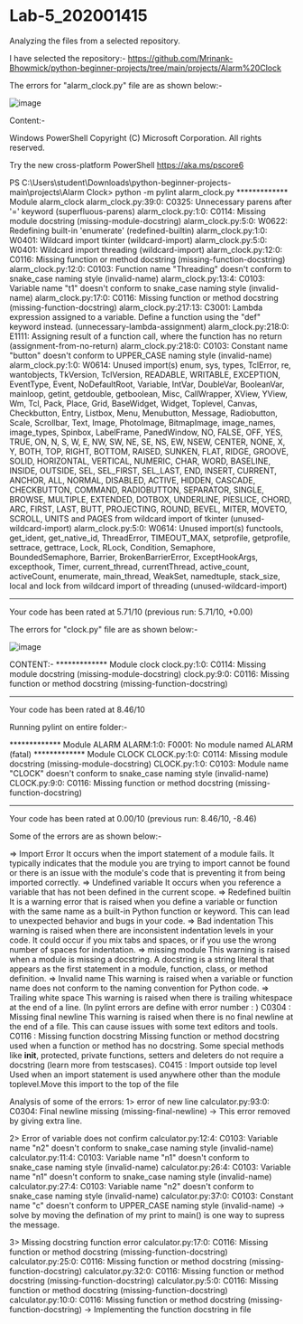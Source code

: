 # Lab-5_202001415
Analyzing the files from a selected repository.

I have selected the repository:- https://github.com/Mrinank-Bhowmick/python-beginner-projects/tree/main/projects/Alarm%20Clock


The errors for "alarm_clock.py" file are as shown below:-

![image](https://user-images.githubusercontent.com/123732408/227476682-30272a66-f141-448d-9bfc-106d32287b88.png)

Content:-

Windows PowerShell
Copyright (C) Microsoft Corporation. All rights reserved.

Try the new cross-platform PowerShell https://aka.ms/pscore6

PS C:\Users\student\Downloads\python-beginner-projects-main\projects\Alarm Clock> python -m pylint alarm_clock.py
************* Module alarm_clock
alarm_clock.py:39:0: C0325: Unnecessary parens after '=' keyword (superfluous-parens)
alarm_clock.py:1:0: C0114: Missing module docstring (missing-module-docstring)
alarm_clock.py:5:0: W0622: Redefining built-in 'enumerate' (redefined-builtin)
alarm_clock.py:1:0: W0401: Wildcard import tkinter (wildcard-import)
alarm_clock.py:5:0: W0401: Wildcard import threading (wildcard-import)
alarm_clock.py:12:0: C0116: Missing function or method docstring (missing-function-docstring)
alarm_clock.py:12:0: C0103: Function name "Threading" doesn't conform to snake_case naming style (invalid-name)
alarm_clock.py:13:4: C0103: Variable name "t1" doesn't conform to snake_case naming style (invalid-name)
alarm_clock.py:17:0: C0116: Missing function or method docstring (missing-function-docstring)
alarm_clock.py:217:13: C3001: Lambda expression assigned to a variable. Define a function using the "def" keyword instead. (unnecessary-lambda-assignment)
alarm_clock.py:218:0: E1111: Assigning result of a function call, where the function has no return (assignment-from-no-return)
alarm_clock.py:218:0: C0103: Constant name "button" doesn't conform to UPPER_CASE naming style (invalid-name)
alarm_clock.py:1:0: W0614: Unused import(s) enum, sys, types, TclError, re, wantobjects, TkVersion, TclVersion, READABLE, WRITABLE, EXCEPTION, EventType, Event, NoDefaultRoot, Variable, IntVar, DoubleVar, BooleanVar, mainloop, getint, getdouble, getboolean, Misc, CallWrapper, XView, YView, Wm, Tcl, Pack, Place, Grid, BaseWidget, Widget, Toplevel, Canvas, Checkbutton, Entry, Listbox, Menu, Menubutton, Message, Radiobutton, Scale, Scrollbar, Text, Image, PhotoImage, BitmapImage, image_names, image_types, Spinbox, LabelFrame, PanedWindow, NO, FALSE, OFF, YES, TRUE, ON, N, S, W, E, NW, SW, NE, SE, NS, EW, NSEW, CENTER, NONE, X, Y, BOTH, TOP, RIGHT, BOTTOM, RAISED, SUNKEN, FLAT, RIDGE, GROOVE, SOLID, HORIZONTAL, VERTICAL, NUMERIC, CHAR, WORD, BASELINE, INSIDE, OUTSIDE, SEL, SEL_FIRST, SEL_LAST, END, INSERT, CURRENT, ANCHOR, ALL, NORMAL, DISABLED, ACTIVE, HIDDEN, CASCADE, CHECKBUTTON, COMMAND, RADIOBUTTON, SEPARATOR, SINGLE, BROWSE, MULTIPLE, EXTENDED, DOTBOX, UNDERLINE, PIESLICE, CHORD, ARC, FIRST, LAST, BUTT, PROJECTING, ROUND, BEVEL, MITER, MOVETO, SCROLL, UNITS and PAGES from wildcard import of tkinter (unused-wildcard-import)
alarm_clock.py:5:0: W0614: Unused import(s) functools, get_ident, get_native_id, ThreadError, TIMEOUT_MAX, setprofile, getprofile, settrace, gettrace, Lock, RLock, Condition, Semaphore, BoundedSemaphore, Barrier, BrokenBarrierError, ExceptHookArgs, excepthook, Timer, current_thread, currentThread, active_count, activeCount, enumerate, main_thread, WeakSet, namedtuple, stack_size, local and lock from wildcard import of threading (unused-wildcard-import)

------------------------------------------------------------------
Your code has been rated at 5.71/10 (previous run: 5.71/10, +0.00)


The errors for "clock.py" file are as shown below:-

![image](https://user-images.githubusercontent.com/123732408/227477390-5a96223d-7687-4891-8fba-1ba38485e0f9.png)

CONTENT:-
************* Module clock
clock.py:1:0: C0114: Missing module docstring (missing-module-docstring)
clock.py:9:0: C0116: Missing function or method docstring (missing-function-docstring)

-----------------------------------
Your code has been rated at 8.46/10

Running pylint on entire folder:-

************* Module ALARM
ALARM:1:0: F0001: No module named ALARM (fatal)
************* Module CLOCK
CLOCK.py:1:0: C0114: Missing module docstring (missing-module-docstring)
CLOCK.py:1:0: C0103: Module name "CLOCK" doesn't conform to snake_case naming style (invalid-name)
CLOCK.py:9:0: C0116: Missing function or method docstring (missing-function-docstring)

------------------------------------------------------------------
Your code has been rated at 0.00/10 (previous run: 8.46/10, -8.46)

Some of the errors are as shown below:-

=> Import Error
It occurs when the import statement of a module fails. It typically indicates that
the module you are trying to import cannot be found or there is an issue with the
module's code that is preventing it from being imported correctly.
=> Undefined variable
It occurs when you reference a variable that has not been defined in the current
scope.
=> Redefined builtin
It is a warning error that is raised when you define a variable or function with the
same name as a built-in Python function or keyword. This can lead to unexpected
behavior and bugs in your code.
=> Bad indentation
This warning is raised when there are inconsistent indentation levels in your
code. It could occur if you mix tabs and spaces, or if you use the wrong number
of spaces for indentation.
=> missing module
This warning is raised when a module is missing a docstring. A docstring is a
string literal that appears as the first statement in a module, function, class, or
method definition.
=> Invalid name
This warning is raised when a variable or function name does not conform to the
naming convention for Python code.
=> Trailing white space
This warning is raised when there is trailing whitespace at the end of a line.
(In pylint errors are define with error number : )
C0304 : Missing final newline
This warning is raised when there is no final newline at the end of a file. This can
cause issues with some text editors and tools.
C0116 : Missing function docstring
Missing function or method docstring used when a function or method has no
docstring. Some special methods like __init__, protected, private functions,
setters and deleters do not require a docstring (learn more from testscases).
C0415 : Import outside top level
Used when an import statement is used anywhere other than the module
toplevel.Move this import to the top of the file  

Analysis of some of the errors:
1> error of new line
   calculator.py:93:0: C0304: Final newline missing (missing-final-newline)
-> This error removed by giving extra line.

2> Error of variable does not confirm
    calculator.py:12:4: C0103: Variable name "n2" doesn't conform to snake_case naming style (invalid-name)
    calculator.py:11:4: C0103: Variable name "n1" doesn't conform to snake_case naming style (invalid-name)
    calculator.py:26:4: C0103: Variable name "n1" doesn't conform to snake_case naming style (invalid-name)
    calculator.py:27:4: C0103: Variable name "n2" doesn't conform to snake_case naming style (invalid-name)
    calculator.py:37:0: C0103: Constant name "c" doesn't conform to UPPER_CASE naming style (invalid-name)
-> solve by moving the defination of my print to main() is one way to supress the message.

3> Missing docstring function error
   calculator.py:17:0: C0116: Missing function or method docstring (missing-function-docstring)
   calculator.py:25:0: C0116: Missing function or method docstring (missing-function-docstring)
   calculator.py:32:0: C0116: Missing function or method docstring (missing-function-docstring)
   calculator.py:5:0: C0116: Missing function or method docstring (missing-function-docstring)
   calculator.py:10:0: C0116: Missing function or method docstring (missing-function-docstring)
-> Implementing the function docstring in file

